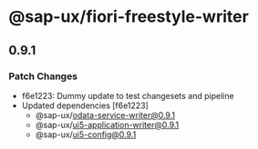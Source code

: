 # @sap-ux/fiori-freestyle-writer

## 0.9.1
### Patch Changes

- f6e1223: Dummy update to test changesets and pipeline
- Updated dependencies [f6e1223]
  - @sap-ux/odata-service-writer@0.9.1
  - @sap-ux/ui5-application-writer@0.9.1
  - @sap-ux/ui5-config@0.9.1
